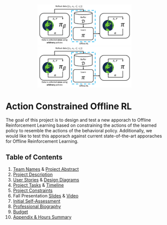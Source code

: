 <p align="center">
    <img src="https://github.com/earnesdm/CS5001/blob/main/images/logo.png#gh-light-mode-only" width="300px"/>
    <img src="https://github.com/earnesdm/CS5001/blob/main/images/logo.png#gh-dark-mode-only" width="300px"/>
</p>

# Action Constrained Offline RL

The goal of this project is to design and test a new apporach to Offline Reinforcement Learning based on constraining the actions of the learned policy to resemble the actions of the behavioral policy. Additionally, we would like to test this apporach against current state-of-the-art apporaches for Offline Reinforcement Learning.

## Table of Contents
1. [Team Names](./assignments/project-description.md) & [Project Abstract](./assignments/project-description.md#abstract)
2. [Project Description](./assignments/project-description.md)
3. [User Stories](./assignments/User_Stories.md) & [Design Diagrams](./design-diagrams/README.md)
4. [Project Tasks](./assignments/Tasklist.md) & [Timeline](./assignments/Milestones_Timeline_Effort.md)
5. [Project Constraints](./assignments/Project_Constraints.md)
6. Fall Presentation [Slides](https://docs.google.com/presentation/d/18BiLJPZH9OZSIf_6dmX14LZEMKo7SOB_/edit?usp=sharing) & [Video](https://www.youtube.com/watch?v=YXwk4Y9uf6k)
7. [Initial Self-Assessment](./assignments/Individual_Capstone_Assessment.pdf)
8. [Professional Biography](./assignments/professional_biography_earnest.md)
9. [Budget](./assignments/budget.md)
10. [Appendix & Hours Summary](./assignments/appendix.md)